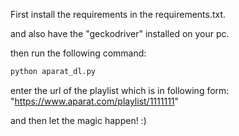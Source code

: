 First install the requirements in the requirements.txt.

and also have the "geckodriver" installed on your pc.

then run the following command:
```bash
python aparat_dl.py
```
enter the url of the playlist which is in following form: "https://www.aparat.com/playlist/1111111"

and then let the magic happen! :)
